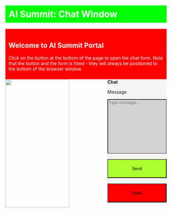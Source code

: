 <!DOCTYPE html>
<head><style>h1{background-color:lime; color:white; padding:10px;}
div{background-color:red; color:white;padding:10px;}
form{float:right; background-color:whitesmoke;}
#i1{padding-bottom:150px; background-color:lightgrey;}
#i2{background-color:greenyellow; width:100%; padding-bottom:20px; padding-top:20px;}
#i3{background-color:red; width:100%; padding-bottom:20px; padding-top:20px;}
</head></style>
<body>
<h1> AI Summit: Chat Window </h1>
<div>
<h2>Welcome to AI Summit Portal </h2>
<p> Click on the button at the bottom of the page to open the chat form. Note that the button and the form is fixed - they will always be positioned to the bottom of the browser window </p>
</div>

<img src="https://pbs.twimg.com/profile_images/1208859575765651461/y8NywvQY_400x400.jpg" height="400px" width="200px">

<form>
<b>Chat</b>
<p> Message </p>
<input type="text" width="100px" height="600px" placeholder="Type message...." id="i1" >
<br><br>
<input type="submit" value="Send" id="i2">
<br><br>
<input type="submit" value="Close" id="i3">



</form>

</body>
</html>
